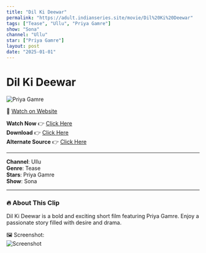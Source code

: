 ```yaml
---
title: "Dil Ki Deewar"
permalink: "https://adult.indianseries.site/movie/Dil%20Ki%20Deewar"
tags: ["Tease", "Ullu", "Priya Gamre"]
show: "Sona"
channel: "Ullu"
star: ["Priya Gamre"]
layout: post
date: "2025-01-01"
---
```


# Dil Ki Deewar

![Priya Gamre](https://shorts.desisins.com/wp-content/uploads/2024/10/Dil-Ki-Deewar.jpg)

🔗 [Watch on Website](https://adult.indianseries.site/movie/Dil%20Ki%20Deewar)

**Watch Now** 👉 [Click Here](https://adult.indianseries.site/movie/Dil%20Ki%20Deewar)  
**Download** 👉 [Click Here](https://adult.indianseries.site/movie/Dil%20Ki%20Deewar)  
**Alternate Source** 👉 [Click Here](https://adult.indianseries.site/movie/Dil%20Ki%20Deewar)

---

**Channel**: Ullu  
**Genre**: Tease  
**Stars**: Priya Gamre  
**Show**: Sona

---

### 🔥 About This Clip

Dil Ki Deewar is a bold and exciting short film featuring Priya Gamre. Enjoy a passionate story filled with desire and drama.
 
🖼️ Screenshot:  
![Screenshot](https://shorts.desisins.com/wp-content/uploads/2024/10/Dil-Ki-Deewar.jpg)
